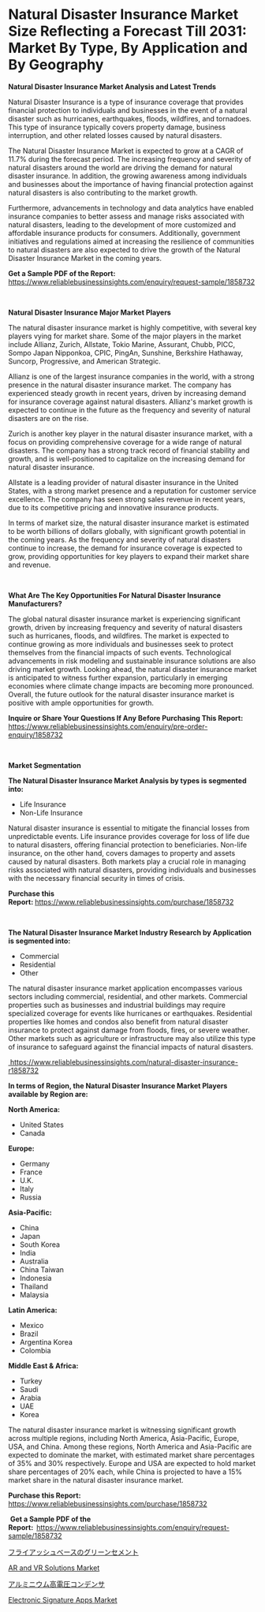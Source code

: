 <p><h1>Natural Disaster Insurance Market Size Reflecting a Forecast Till 2031: Market By Type, By Application and By Geography</h1></p><p><strong>Natural Disaster Insurance Market Analysis and Latest Trends</strong></p>
<p><p>Natural Disaster Insurance is a type of insurance coverage that provides financial protection to individuals and businesses in the event of a natural disaster such as hurricanes, earthquakes, floods, wildfires, and tornadoes. This type of insurance typically covers property damage, business interruption, and other related losses caused by natural disasters.</p><p>The Natural Disaster Insurance Market is expected to grow at a CAGR of 11.7% during the forecast period. The increasing frequency and severity of natural disasters around the world are driving the demand for natural disaster insurance. In addition, the growing awareness among individuals and businesses about the importance of having financial protection against natural disasters is also contributing to the market growth.</p><p>Furthermore, advancements in technology and data analytics have enabled insurance companies to better assess and manage risks associated with natural disasters, leading to the development of more customized and affordable insurance products for consumers. Additionally, government initiatives and regulations aimed at increasing the resilience of communities to natural disasters are also expected to drive the growth of the Natural Disaster Insurance Market in the coming years.</p></p>
<p><strong>Get a Sample PDF of the Report:&nbsp;</strong> <a href="https://www.reliablebusinessinsights.com/enquiry/request-sample/1858732">https://www.reliablebusinessinsights.com/enquiry/request-sample/1858732</a></p>
<p>&nbsp;</p>
<p><strong>Natural Disaster Insurance Major Market Players</strong></p>
<p><p>The natural disaster insurance market is highly competitive, with several key players vying for market share. Some of the major players in the market include Allianz, Zurich, Allstate, Tokio Marine, Assurant, Chubb, PICC, Sompo Japan Nipponkoa, CPIC, PingAn, Sunshine, Berkshire Hathaway, Suncorp, Progressive, and American Strategic.</p><p>Allianz is one of the largest insurance companies in the world, with a strong presence in the natural disaster insurance market. The company has experienced steady growth in recent years, driven by increasing demand for insurance coverage against natural disasters. Allianz's market growth is expected to continue in the future as the frequency and severity of natural disasters are on the rise.</p><p>Zurich is another key player in the natural disaster insurance market, with a focus on providing comprehensive coverage for a wide range of natural disasters. The company has a strong track record of financial stability and growth, and is well-positioned to capitalize on the increasing demand for natural disaster insurance.</p><p>Allstate is a leading provider of natural disaster insurance in the United States, with a strong market presence and a reputation for customer service excellence. The company has seen strong sales revenue in recent years, due to its competitive pricing and innovative insurance products.</p><p>In terms of market size, the natural disaster insurance market is estimated to be worth billions of dollars globally, with significant growth potential in the coming years. As the frequency and severity of natural disasters continue to increase, the demand for insurance coverage is expected to grow, providing opportunities for key players to expand their market share and revenue.</p></p>
<p>&nbsp;</p>
<p><strong>What Are The Key Opportunities For Natural Disaster Insurance Manufacturers?</strong></p>
<p><p>The global natural disaster insurance market is experiencing significant growth, driven by increasing frequency and severity of natural disasters such as hurricanes, floods, and wildfires. The market is expected to continue growing as more individuals and businesses seek to protect themselves from the financial impacts of such events. Technological advancements in risk modeling and sustainable insurance solutions are also driving market growth. Looking ahead, the natural disaster insurance market is anticipated to witness further expansion, particularly in emerging economies where climate change impacts are becoming more pronounced. Overall, the future outlook for the natural disaster insurance market is positive with ample opportunities for growth.</p></p>
<p><strong>Inquire or Share Your Questions If Any Before Purchasing This Report:</strong> <a href="https://www.reliablebusinessinsights.com/enquiry/pre-order-enquiry/1858732">https://www.reliablebusinessinsights.com/enquiry/pre-order-enquiry/1858732</a></p>
<p>&nbsp;</p>
<p><strong>Market Segmentation</strong></p>
<p><strong>The Natural Disaster Insurance Market Analysis by types is segmented into:</strong></p>
<p><ul><li>Life Insurance</li><li>Non-Life Insurance</li></ul></p>
<p><p>Natural disaster insurance is essential to mitigate the financial losses from unpredictable events. Life insurance provides coverage for loss of life due to natural disasters, offering financial protection to beneficiaries. Non-life insurance, on the other hand, covers damages to property and assets caused by natural disasters. Both markets play a crucial role in managing risks associated with natural disasters, providing individuals and businesses with the necessary financial security in times of crisis.</p></p>
<p><strong>Purchase this Report:&nbsp;</strong><a href="https://www.reliablebusinessinsights.com/purchase/1858732">https://www.reliablebusinessinsights.com/purchase/1858732</a></p>
<p>&nbsp;</p>
<p><strong>The Natural Disaster Insurance Market Industry Research by Application is segmented into:</strong></p>
<p><ul><li>Commercial</li><li>Residential</li><li>Other</li></ul></p>
<p><p>The natural disaster insurance market application encompasses various sectors including commercial, residential, and other markets. Commercial properties such as businesses and industrial buildings may require specialized coverage for events like hurricanes or earthquakes. Residential properties like homes and condos also benefit from natural disaster insurance to protect against damage from floods, fires, or severe weather. Other markets such as agriculture or infrastructure may also utilize this type of insurance to safeguard against the financial impacts of natural disasters.</p></p>
<p><a href="https://www.reliablebusinessinsights.com/natural-disaster-insurance-r1858732">&nbsp;https://www.reliablebusinessinsights.com/natural-disaster-insurance-r1858732</a></p>
<p><strong>In terms of Region, the Natural Disaster Insurance Market Players available by Region are:</strong></p>
<p>
    <p> <strong> North America: </strong>
        <ul>
            <li>United States</li>
            <li>Canada</li>
        </ul>
        </p> 
    <p> <strong> Europe: </strong>
        <ul>
            <li>Germany</li>
            <li>France</li>
            <li>U.K.</li>
            <li>Italy</li>
            <li>Russia</li>
        </ul>
        </p> 
    <p> <strong> Asia-Pacific: </strong>
        <ul>
            <li>China</li>
            <li>Japan</li>
            <li>South Korea</li>
            <li>India</li>
            <li>Australia</li>
            <li>China Taiwan</li>
            <li>Indonesia</li>
            <li>Thailand</li>
            <li>Malaysia</li>
        </ul>
        </p> 
    <p> <strong> Latin America: </strong>
        <ul>
            <li>Mexico</li>
            <li>Brazil</li>
            <li>Argentina Korea</li>
            <li>Colombia</li>
        </ul>
        </p> 
    <p> <strong> Middle East & Africa: </strong>
        <ul>
            <li>Turkey</li>
            <li>Saudi</li>
            <li>Arabia</li>
            <li>UAE</li>
            <li>Korea</li>
        </ul>
    </p>
    </p>
<p><p>The natural disaster insurance market is witnessing significant growth across multiple regions, including North America, Asia-Pacific, Europe, USA, and China. Among these regions, North America and Asia-Pacific are expected to dominate the market, with estimated market share percentages of 35% and 30% respectively. Europe and USA are expected to hold market share percentages of 20% each, while China is projected to have a 15% market share in the natural disaster insurance market.</p></p>
<p><strong>Purchase this Report: </strong><a href="https://www.reliablebusinessinsights.com/purchase/1858732">https://www.reliablebusinessinsights.com/purchase/1858732</a></p>
<p>&nbsp;<strong>Get a Sample PDF of the Report:&nbsp;&nbsp;</strong><a href="https://www.reliablebusinessinsights.com/enquiry/request-sample/1858732">https://www.reliablebusinessinsights.com/enquiry/request-sample/1858732</a></p>
<p><strong></strong></p>
<p><p><a href="https://github.com/NikitaBruen/Market-Research-Report-List-1/blob/main/7952347180514.md">フライアッシュベースのグリーンセメント</a></p><p><a href="https://github.com/emnqcawl19/Market-Research-Report-List-1/blob/main/ar-and-vr-solutions-market.md">AR and VR Solutions Market</a></p><p><a href="https://github.com/mm14022023/Market-Research-Report-List-2/blob/main/4544103180513.md">アルミニウム高電圧コンデンサ</a></p><p><a href="https://github.com/shahriarnajimjoy333/Market-Research-Report-List-1/blob/main/electronic-signature-apps-market.md">Electronic Signature Apps Market</a></p></p>